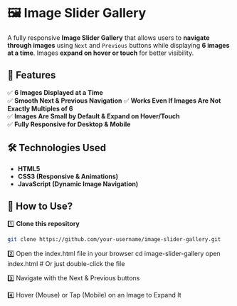 # 🖼️ Image Slider Gallery 

A fully responsive **Image Slider Gallery** that allows users to **navigate through images** using `Next` and `Previous` buttons while displaying **6 images at a time**. Images **expand on hover or touch** for better visibility.  

## 🚀 Features

✅ **6 Images Displayed at a Time**  
✅ **Smooth Next & Previous Navigation** 
✅ **Works Even If Images Are Not Exactly Multiples of 6**  
✅ **Images Are Small by Default & Expand on Hover/Touch**  
✅ **Fully Responsive for Desktop & Mobile** 

## 🛠️ Technologies Used 

- **HTML5** 
- **CSS3 (Responsive & Animations)**  
- **JavaScript (Dynamic Image Navigation)**  


## 📌 How to Use?  

1️⃣ **Clone this repository**  
```sh
git clone https://github.com/your-username/image-slider-gallery.git
```
2️⃣ Open the index.html file in your browser
    cd image-slider-gallery
    open index.html  # Or just double-click the file
    
3️⃣ Navigate with the Next & Previous buttons

4️⃣ Hover (Mouse) or Tap (Mobile) on an Image to Expand It

